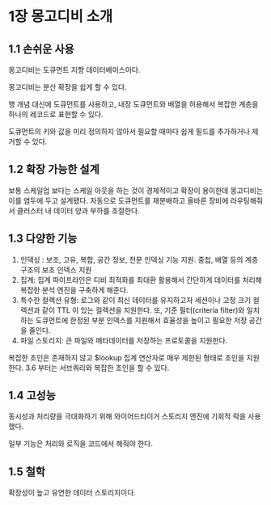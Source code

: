 # 1장 몽고디비 소개

## 1.1 손쉬운 사용

몽고디비는 도큐먼트 지향 데이터베이스이다. 

몽고디비는 분산 확장을 쉽게 할 수 있다.

행 개념 대신에 도큐먼트를 사용하고, 내장 도큐먼트와 배열을 허용해서 복잡한 계층을 하나의 레코드로 표현할 수 있다.

도큐먼트의 키와 값을 미리 정의하지 않아서 필요할 때마다 쉽게 필드를 추가하거나 제거할 수 있다.

## 1.2 확장 가능한 설계

보통 스케일업 보다는 스케일 아웃을 하는 것이 경제적이고 확장이 용이한데 몽고디비는 이를 염두에 두고 설계됐다. 자동으로 도큐먼트를 재분배하고 올바른 장비에 라우팅해줘서 클러스터 내 데이터 양과 부하를 조절한다.

## 1.3 다양한 기능

1. 인덱싱 : 보조, 고유, 복합, 공간 정보, 전문 인덱싱 기능 지원. 중첩, 배열 등의 계층 구조의 보조 인덱스 지원 
2. 집계: 집계 파이프라인은 디비 최적화를 최대환 활용해서 간단하게 데이터를 처리해 복잡한 분석 엔진을 구축하게 해준다.
3. 특수한 컬렉션 유형: 로그와 같이 최신 데이터를 유지하고자 세션이나 고정 크기 컬렉션과 같이 TTL 이 있는 컬렉션을 지원한다. 또, 기준 필터(criteria filter)와 일치하는 도큐먼트에 한정된 부분 인덱스를 지원해서 효율성을 높이고 필요한 저장 공간을 줄인다.
4. 파일 스토리지: 큰 파일와 메타데이터를 저장하는 프로토콜을 지원한다.

복잡한 조인은 존재하지 않고 $lookup 집계 연산자로 매우 제한된 형태로 조인을 지원한다. 3.6 부터는 서브쿼리와 복잡한 조인을 할 수 있다. 

## 1.4 고성능

동시성과 처리량을 극대화하기 위해 와이어드타이거 스토리지 엔진에 기회적 락을 사용했다. 

일부 기능은 처리와 로직을 코드에서 해줘야 한다.

## 1.5 철학

확장성이 높고 유연한 데이터 스토리지이다.
